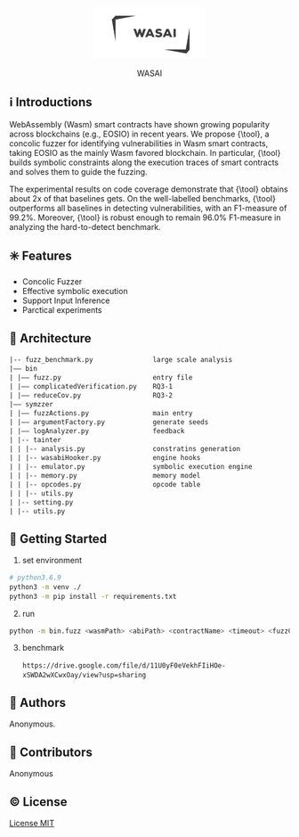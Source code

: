 <p align="center">
  <img src="https://github.com/ICSE2022-887/WASAI/blob/main/logo.png" width="40%" /><br/>
</p>
<p align="center">
WASAI
</p>

## ℹ️ Introductions

WebAssembly (Wasm) smart contracts have shown growing popularity across blockchains (e.g., EOSIO) in recent years.  We propose {\tool}, a concolic fuzzer for identifying vulnerabilities in Wasm smart contracts, taking EOSIO as the mainly Wasm favored blockchain. In particular, {\tool} builds symbolic constraints along the execution traces of smart contracts and solves them to guide the fuzzing. 

The experimental results on code coverage demonstrate that {\tool} obtains about 2x of that baselines gets. On the well-labelled benchmarks, {\tool} outperforms all baselines in detecting vulnerabilities, with an F1-measure of 99.2\%. Moreover, {\tool} is robust enough to remain 96.0\% F1-measure in analyzing the hard-to-detect benchmark. 

## ✳️ Features

- Concolic Fuzzer
- Effective symbolic execution
- Support Input Inference
- Parctical experiments

## 🍊 Architecture

```
|-- fuzz_benchmark.py               large scale analysis 
|—— bin                          
| |—— fuzz.py             			entry file
| |—— complicatedVerification.py    RQ3-1
| |—— reduceCov.py                  RQ3-2
|—— symzzer         
| |—— fuzzActions.py                main entry
| |—— argumentFactory.py            generate seeds
| |—— logAnalyzer.py                feedback
| |-- tainter
| | |-- analysis.py					constratins generation
| | |-- wasabiHooker.py				engine hooks
| | |-- emulator.py					symbolic execution engine
| | |-- memory.py					memory model
| | |-- opcodes.py					opcode table
| | |-- utils.py					
| |-- setting.py
| |-- utils.py
```

## 💎 Getting Started

1.   set environment

```bash
# python3.6.9
python3 -m venv ./
python3 -m pip install -r requirements.txt
```

2.   run

```bash
python -m bin.fuzz <wasmPath> <abiPath> <contractName> <timeout> <fuzzCnt> <saveResult>
```

3.   benchmark

     `https://drive.google.com/file/d/11U0yF0eVekhFIiHOe-xSWDA2wXCwxOay/view?usp=sharing`

## 🙆 Authors

Anonymous.

## 🌟 Contributors

Anonymous

## ©️ License

[License MIT](LICENSE)
